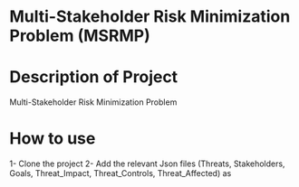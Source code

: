 # Multi-Stakeholder Risk Minimization Problem (MSRMP)
# Description of Project
Multi-Stakeholder Risk Minimization Problem

# How to use
1- Clone the project
2- Add the relevant Json files (Threats, Stakeholders, Goals, Threat_Impact, Threat_Controls, Threat_Affected) as 
